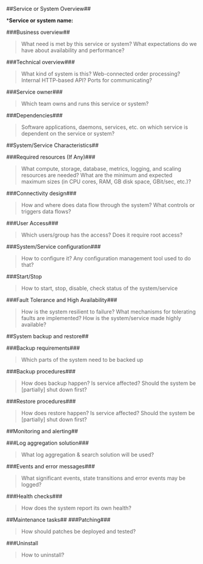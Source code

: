 
##Service or System Overview##

***Service or system name:** 

###Business overview##

> What need is met by this service or system? What expectations do we have about availability and performance?

###Technical overview###

> What kind of system is this? Web-connected order processing?  Internal HTTP-based API? Ports for communicating?


###Service owner###

> Which team owns and runs this service or system?


###Dependencies###

> Software applications, daemons, services, etc. on which service is dependent on the service or system?


##System/Service Characteristics##

###Required resources (If Any)###

> What compute, storage, database, metrics, logging, and scaling resources are needed? What are the minimum and expected maximum sizes (in CPU cores, RAM, GB disk space, GBit/sec, etc.)?

###Connectivity design###

> How and where does data flow through the system? What controls or triggers data flows?

###User Access###
>Which users/group has the access? Does it require root access? 

###System/Service configuration###

>How to configure it? Any configuration management tool used to do that?

###Start/Stop
> How to start, stop, disable, check status of the system/service

###Fault Tolerance and High Availability###

> How is the system resilient to failure? What mechanisms for tolerating faults are implemented? How is the system/service made highly available?



##System backup and restore##

###Backup requirements###

> Which parts of the system need to be backed up

###Backup procedures###

> How does backup happen? Is service affected? Should the system be [partially] shut down first?

###Restore procedures###

> How does restore happen? Is service affected? Should the system be [partially] shut down first?

##Monitoring and alerting##

###Log aggregation solution###

> What log aggregation & search solution will be used?

###Events and error messages###

> What significant events, state transitions and error events may be logged?


###Health checks###

> How does the system report its own health?



##Maintenance tasks##
###Patching###

> How should patches be deployed and tested?

###Uninstall
> How to uninstall?
